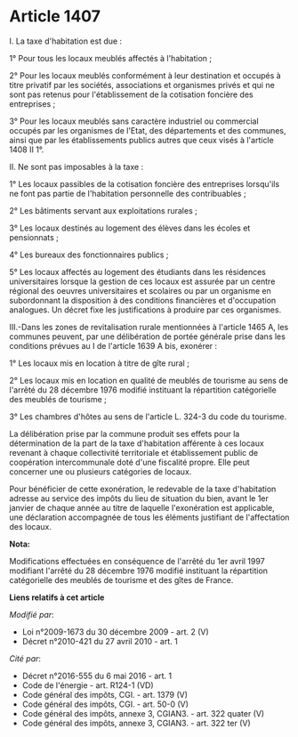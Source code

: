 # Article 1407

I. La taxe d'habitation est due : 

1° Pour tous les locaux meublés affectés à l'habitation ; 

2° Pour les locaux meublés conformément à leur destination et occupés à titre privatif par les sociétés, associations et
organismes privés et qui ne sont pas retenus pour l'établissement de la cotisation foncière des entreprises ; 

3° Pour les locaux meublés sans caractère industriel ou commercial occupés par les organismes de l'Etat, des départements et
des communes, ainsi que par les établissements publics autres que ceux visés à l'article 1408 II 1°. 

II. Ne sont pas imposables à la taxe : 

1° Les locaux passibles de la cotisation foncière des entreprises lorsqu'ils ne font pas partie de l'habitation personnelle
des contribuables ; 

2° Les bâtiments servant aux exploitations rurales ; 

3° Les locaux destinés au logement des élèves dans les écoles et pensionnats ; 

4° Les bureaux des fonctionnaires publics ; 

5° Les locaux affectés au logement des étudiants dans les résidences universitaires lorsque la gestion de ces locaux est
assurée par un centre régional des oeuvres universitaires et scolaires ou par un organisme en subordonnant la disposition à
des conditions financières et d'occupation analogues. Un décret fixe les justifications à produire par ces organismes. 

III.-Dans les zones de revitalisation rurale mentionnées à l'article 1465 A, les communes peuvent, par une délibération de
portée générale prise dans les conditions prévues au I de l'article 1639 A bis, exonérer : 

1° Les locaux mis en location à titre de gîte rural ; 

2° Les locaux mis en location en qualité de meublés de tourisme au sens de l'arrêté du 28 décembre 1976 modifié instituant la
répartition catégorielle des meublés de tourisme  ; 

3° Les chambres d'hôtes au sens de l'article L. 324-3 du code du tourisme. 

La délibération prise par la commune produit ses effets pour la détermination de la part de la taxe d'habitation afférente à
ces locaux revenant à chaque collectivité territoriale et établissement public de coopération intercommunale doté d'une
fiscalité propre. Elle peut concerner une ou plusieurs catégories de locaux. 

Pour bénéficier de cette exonération, le redevable de la taxe d'habitation adresse au service des impôts du lieu de situation
du bien, avant le 1er janvier de chaque année au titre de laquelle l'exonération est applicable, une déclaration accompagnée
de tous les éléments justifiant de l'affectation des locaux.

**Nota:**

Modifications effectuées en conséquence de l'arrêté du 1er avril 1997 modifiant l'arrêté du 28 décembre 1976 modifié
instituant la répartition catégorielle des meublés de tourisme et des gîtes de France.

**Liens relatifs à cet article**

_Modifié par_:

  - Loi n°2009-1673 du 30 décembre 2009 - art. 2 (V)
  - Décret n°2010-421  du 27 avril 2010 - art. 1

_Cité par_:

  - Décret n°2016-555 du 6 mai 2016 - art. 1
  - Code de l'énergie - art. R124-1 (VD)
  - Code général des impôts, CGI. - art. 1379 (V)
  - Code général des impôts, CGI. - art. 50-0 (V)
  - Code général des impôts, annexe 3, CGIAN3. - art. 322 quater (V)
  - Code général des impôts, annexe 3, CGIAN3. - art. 322 ter (V)
